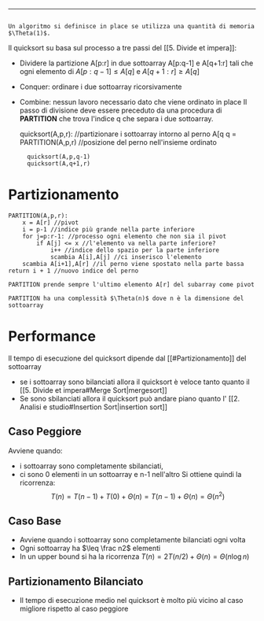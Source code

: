 ----

```ad-info

Un algoritmo si definisce in place se utilizza una quantità di memoria $\Theta(1)$.
```

Il quicksort su basa sul processo a tre passi del [[5. Divide et impera]]:

- Dividere la partizione A[p:r] in due sottoarray A[p:q-1] e A[q+1:r] tali che ogni elemento di $A[p:q-1] \leq A[q]$ e $A[q+1:r]\geq A[q]$
- Conquer: ordinare i due sottoarray ricorsivamente
- Combine: nessun lavoro necessario dato che viene ordinato in place
Il passo di divisione deve essere preceduto da una procedura di **PARTITION** che trova l'indice q che separa i due sottoarray.

	quicksort(A,p,r):
		//partizionare i sottoarray intorno al perno A[q
		q = PARTITION(A,p,r) //posizione del perno nell'insieme ordinato
		
		quicksort(A,p,q-1)
		quicksort(A,q+1,r)


# Partizionamento

	PARTITION(A,p,r):
		x = A[r] //pivot
		i = p-1 //indice più grande nella parte inferiore
		for j=p:r-1: //processo ogni elemento che non sia il pivot
			if A[j] <= x //l'elemento va nella parte inferiore?
				i++ //indice dello spazio per la parte inferiore
				scambia A[i],A[j] //ci inserisco l'elemento
		scambia A[i+1],A[r] //il perno viene spostato nella parte bassa
	return i + 1 //nuovo indice del perno

```ad-important
PARTITION prende sempre l'ultimo elemento A[r] del subarray come pivot

```

```ad-note
PARTITION ha una complessità $\Theta(n)$ dove n è la dimensione del sottoarray

```

# Performance

Il tempo di esecuzione del quicksort dipende dal [[#Partizionamento]] del sottoarray

- se i sottoarray sono bilanciati allora il quicksort è veloce tanto quanto il [[5. Divide et impera#Merge Sort|mergesort]]
- Se sono sbilanciati allora il quicksort può andare piano quanto l' [[2. Analisi e studio#Insertion Sort|insertion sort]]

## Caso Peggiore

Avviene quando:

- i sottoarray sono completamente sbilanciati,
- ci sono 0 elementi in un sottoarray e n-1 nell'altro
Si ottiene quindi la ricorrenza:
$$T(n)=T(n-1)+T(0)+\Theta(n)=T(n-1)+\Theta(n) = \Theta(n^2)$$

## Caso Base

- Avviene quando i sottoarray sono completamente bilanciati ogni volta
- Ogni sottoarray ha $\leq \frac n2$ elementi
- In un upper bound si ha la ricorrenza $T(n)=2T(n/2) + \Theta (n) = \Theta( n \log n)$

## Partizionamento Bilanciato

- Il tempo di esecuzione medio nel quicksort è molto più vicino al caso migliore rispetto al caso peggiore